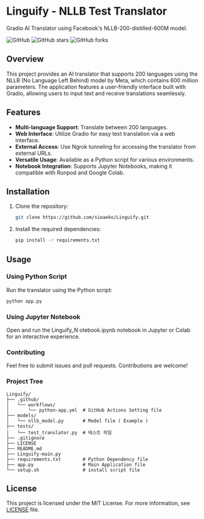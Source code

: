 # Linguify - NLLB Test Translator

Gradio AI Translator using Facebook's NLLB-200-distilled-600M model.

![GitHub](https://img.shields.io/github/license/sioaeko/NLLB_Test_Translator)
![GitHub stars](https://img.shields.io/github/stars/sioaeko/NLLB_Test_Translator)
![GitHub forks](https://img.shields.io/github/forks/sioaeko/NLLB_Test_Translator)

## Overview

This project provides an AI translator that supports 200 languages using the NLLB (No Language Left Behind) model by Meta, which contains 600 million parameters. The application features a user-friendly interface built with Gradio, allowing users to input text and receive translations seamlessly.

## Features

- **Multi-language Support**: Translate between 200 languages.
- **Web Interface**: Utilize Gradio for easy text translation via a web interface.
- **External Access**: Use Ngrok tunneling for accessing the translator from external URLs.
- **Versatile Usage**: Available as a Python script for various environments.
- **Notebook Integration**: Supports Jupyter Notebooks, making it compatible with Runpod and Google Colab.

## Installation

1. Clone the repository:
   ```bash
   git clone https://github.com/sioaeko/Linguify.git

2. Install the required dependencies:
   ```bash
   pip install -r requirements.txt
   ```
## Usage

### Using Python Script

Run the translator using the Python script:

```bash
python app.py
```

### Using Jupyter Notebook

Open and run the Linguify_N otebook.ipynb notebook in Jupyter or Colab for an interactive experience.

### Contributing

Feel free to submit issues and pull requests. Contributions are welcome!


### Project Tree

```text
Linguify/
├── .github/
│   └── workflows/
│       └── python-app.yml  # GitHub Actions Setting file
├── models/
│   └── nllb_model.py       # Model file ( Example )
├── tests/
│   └── test_translator.py  # 테스트 파일
├── .gitignore
├── LICENSE
├── README.md
├── Linguify-main.py
├── requirements.txt        # Python Dependency file
├── app.py                  # Main Application file
└── setup.sh                # install script file
```

## License

This project is licensed under the MIT License. For more information, see [LICENSE](https://github.com/sioaeko/OpenVoiceChanger/blob/main/LICENSE) file.


